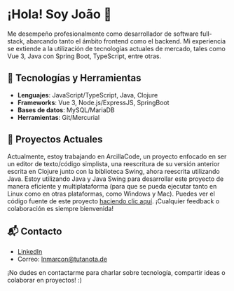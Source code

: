 # ¡Hola! Soy João 👋

Me desempeño profesionalmente como desarrollador de software full-stack, abarcando tanto el ámbito frontend como el backend. Mi experiencia se extiende a la utilización de tecnologías actuales de mercado, tales como Vue 3, Java con Spring Boot, TypeScript, entre otras.

## 🌱 Tecnologías y Herramientas

- **Lenguajes**: JavaScript/TypeScript, Java, Clojure
- **Frameworks**: Vue 3, Node.js/ExpressJS, SpringBoot
- **Bases de datos**: MySQL/MariaDB
- **Herramientas**: Git/Mercurial

## 🚀 Proyectos Actuales

Actualmente, estoy trabajando en ArcillaCode, un proyecto enfocado en ser un editor de texto/código simplista, una reescritura de su versión anterior escrita en Clojure junto con la biblioteca Swing, ahora reescrita utilizando Java. Estoy utilizando Java y Java Swing para desarrollar este proyecto de manera eficiente y multiplataforma (para que se pueda ejecutar tanto en Linux como en otras plataformas, como Windows y Mac). Puedes ver el código fuente de este proyecto [haciendo clic aquí](https://github.com/eakestyr/ArcillaCode). ¡Cualquier feedback o colaboración es siempre bienvenida!

## 📬 Contacto

- [LinkedIn](https://linkedin.com/in/jvmrcl)
- Correo: lnmarcon@tutanota.de

¡No dudes en contactarme para charlar sobre tecnología, compartir ideas o colaborar en proyectos! :)
